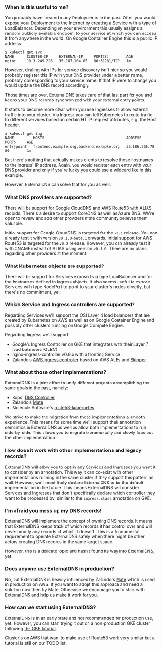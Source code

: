 ### When is this useful to me?

You probably have created many Deployments in the past. Often you would expose your Deployment to the Internet by creating a Service with a type of LoadBalancer. Depending on your environment this usually assigns a random publicly available endpoint to your service at which you can access it from anywhere in the world. On Google Container Engine this is a public IP address.

```console
$ kubectl get svc
NAME      CLUSTER-IP     EXTERNAL-IP     PORT(S)        AGE
nginx     10.3.249.226   35.187.104.85   80:32281/TCP   1m
```

However, dealing with IPs for service discovery isn't nice so you would probably register this IP with your DNS provider under a better name, probably corresponding to your service name. If that IP were to change you would update the DNS record accordingly.

Those times are over, ExternalDNS takes care of that last part for you and keeps your DNS records synchronized with your external entry points.

It starts to become more clear when you use Ingresses to allow external traffic into your cluster. Via Ingress you can tell Kubernetes to route traffic to different services based on certain HTTP request attributes, e.g. the Host header.

```console
$ kubectl get ing
NAME         HOSTS                                      ADDRESS         PORTS     AGE
entrypoint   frontend.example.org,backend.example.org   35.186.250.78   80        1m
```

But there's nothing that actually makes clients to resolve those hostnames to the Ingress' IP address. Again, you would register each entry with your DNS provider and only if you're lucky you could use a wildcard like in this example.

However, EnternalDNS can solve that for you as well.

### What DNS providers are supported?

There will be support for Google CloudDNS and AWS Route53 with ALIAS records. There's a desire to support CoreDNS as well as Azure DNS. We're open to review and add other providers if the community believes them valuable.

Initial support for Google CloudDNS is targeted for the `v0.1` release. You can already test it with version `v0.1.0-beta.1` onwards.
Initial support for AWS Route53 is targeted for the `v0.2` release. However, you can already test it with CNAME instead of ALIAS using version `v0.1.0`.
There are no plans regarding other providers at the moment.

### What Kubernetes objects are supported?

There will be support for Services exposed via type LoadBalancer and for the hostnames defined in Ingress objects. It also seems useful to expose Services with type NodePort to point to your cluster's nodes directly, but there's no commitment, yet.

### Which Service and Ingress controllers are supported?

Regarding Services we'll support the OSI Layer 4 load balancers that are created by Kubernetes on AWS as well as on Google Container Engine and possibly other clusters running on Google Compute Engine.

Regarding Ingress we'll support:
* Google's Ingress Controller on GKE that integrates with their Layer 7 load balancers (GLBC)
* nginx-ingress-controller v0.9.x with a fronting Service
* Zalando's [AWS Ingress controller](https://github.com/zalando-incubator/kube-ingress-aws-controller) based on AWS ALBs and [Skipper](https://github.com/zalando/skipper)

### What about those other implementations?

ExternalDNS is a joint effort to unify different projects accomplishing the same goals in the past, namely:

* Kops' [DNS Controller](https://github.com/kubernetes/kops/tree/master/dns-controller)
* Zalando's [Mate](https://github.com/zalando-incubator/mate)
* Molecule Software's [route53-kubernetes](https://github.com/wearemolecule/route53-kubernetes)

We strive to make the migration from these implementations a smooth experience. This means for some time we'll support their annotation semantics in ExternalDNS as well as allow both implementations to run side-by-side. This allows you to migrate incrementally and slowly face out the other implementation.

### How does it work with other implementations and legacy records?

ExternalDNS will allow you to opt-in any Services and Ingresses you want it to consider by an annotation. This way it can co-exist with other implementations running in the same cluster if they support this pattern as well. However, we'll most likely declare ExternalDNS to be the default implementation in the future. This means ExternalDNS will consider Services and Ingresses that don't specifically declare which controller they want to be processed by, similar to the `ingress.class` annotation on GKE.

### I'm afraid you mess up my DNS records!

ExternalDNS will implement the concept of owning DNS records. It means that ExternalDNS keeps track of which records it has control over and will never modify any records of which it doesn't. This is a fundamental requirement to operate ExternalDNS safely when there might be other actors creating DNS records in the same target space.

However, this is a delicate topic and hasn't found its way into ExternalDNS, yet.

### Does anyone use ExternalDNS in production?

No, but ExternalDNS is heavily influenced by Zalando's [Mate](https://github.com/zalando-incubator/mate) which is used in production on AWS. If you want to adopt this approach and need a solution now then try Mate. Otherwise we encourage you to stick with ExternalDNS and help us make it work for you.

### How can we start using ExternalDNS?

ExternalDNS is in an early state and not recommended for production use, yet. However, you can start trying it out on a non-production GKE cluster following [the GKE tutorial](docs/tutorials/gke.md).

Cluster's on AWS that want to make use of Route53 work very similar but a tutorial is still on our TODO list.
